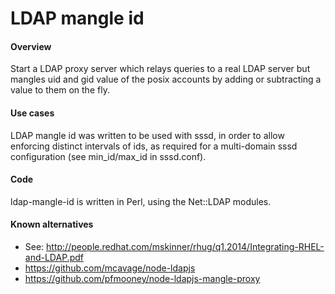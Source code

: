# LDAP mangle id

#### Overview
  Start a LDAP proxy server which relays queries to a real LDAP server but
  mangles uid and gid value of the posix accounts by adding or subtracting a
  value to them on the fly.

#### Use cases
  LDAP mangle id was written to be used with sssd, in order to allow enforcing distinct intervals of ids, as required for a multi-domain sssd configuration (see min_id/max_id in sssd.conf).
  
#### Code
  ldap-mangle-id is written in Perl, using the Net::LDAP modules.
  
#### Known alternatives
*   See: http://people.redhat.com/mskinner/rhug/q1.2014/Integrating-RHEL-and-LDAP.pdf
  *  https://github.com/mcavage/node-ldapjs
  *  https://github.com/pfmooney/node-ldapjs-mangle-proxy

